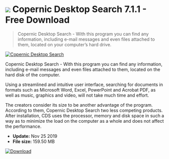 # ![](https://cdn.softexe.net/static/icon/2/copernic-desktop-search-1616.png) Copernic Desktop Search 7.1.1 - Free Download

> Copernic Desktop Search - With this program you can find any information, including e-mail messages and even files attached to them, located on your computer’s hard drive.

[![Copernic Desktop Search](https://gallery.dpcdn.pl/imgc/Tools/2556/g_-_420x350_1.5_-_x20110408162013_00.jpg)](https://softexe.net/win/disks-files/file-search/copernic-desktop-search:pfpf.html)

Copernic Desktop Search - With this program you can find any information, including e-mail messages and even files attached to them, located on the hard disk of the computer.

Using a streamlined and intuitive user interface, searching for documents in formats such as Microsoft Word, Excel, PowerPoint and Acrobat PDF, as well as music, graphics and video, will not take much time and effort.

The creators consider its size to be another advantage of the program. According to them, Copernic Desktop Search two less competing products. After installation, CDS uses the processor, memory and disk space in such a way as to minimize the load on the computer as a whole and does not affect the performance.


- **Update:** Nov 25 2019
- **File size:** 159.50 MB

[![Download](https://cdn.softexe.net/static/img/download.png)](https://softexe.net/win/disks-files/file-search/copernic-desktop-search:pfpf.html)

